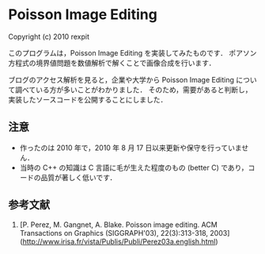 Poisson Image Editing
=====================

Copyright (c) 2010 rexpit

このプログラムは，Poisson Image Editing を実装してみたものです．
ポアソン方程式の境界値問題を数値解析で解くことで画像合成を行います．

ブログのアクセス解析を見ると，企業や大学から Poisson Image Editing について調べている方が多いことがわかりました．
そのため，需要があると判断し，実装したソースコードを公開することにしました．

注意
----

* 作ったのは 2010 年で，2010 年 8 月 17 日以来更新や保守を行っていません．
* 当時の C++ の知識は C 言語に毛が生えた程度のもの (better C) であり，コードの品質が著しく低いです．

参考文献
--------

1. [P. Perez, M. Gangnet, A. Blake. Poisson image editing. ACM Transactions on Graphics (SIGGRAPH'03), 22(3):313-318, 2003] (http://www.irisa.fr/vista/Publis/Publi/Perez03a.english.html)
